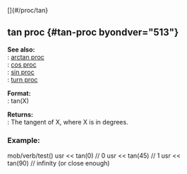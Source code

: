 []{#/proc/tan}    
## tan proc {#tan-proc byondver="513"}    
**See also:**    
:   [arctan proc](/ref/proc/arctan/arctan.md)    
:   [cos proc](/ref/proc/cos/cos.md)    
:   [sin proc](/ref/proc/sin/sin.md)    
:   [turn proc](/ref/proc/turn/turn.md)    
<!-- -->    
**Format:**    
:   tan(X)    
<!-- -->    
**Returns:**    
:   The tangent of X, where X is in degrees.    
### Example:    
mob/verb/test() usr \<\< tan(0) // 0 usr \<\< tan(45) // 1 usr \<\<    
tan(90) // infinity (or close enough)  